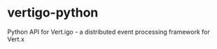 vertigo-python
==============

Python API for Vert.igo - a distributed event processing framework for Vert.x
